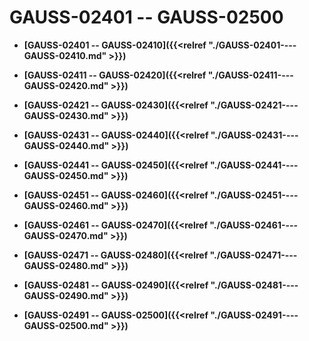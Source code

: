 # GAUSS-02401 -- GAUSS-02500<a name="ZH-CN_TOPIC_0302073714"></a>

-   **[GAUSS-02401 -- GAUSS-02410]({{<relref "./GAUSS-02401----GAUSS-02410.md" >}})**

-   **[GAUSS-02411 -- GAUSS-02420]({{<relref "./GAUSS-02411----GAUSS-02420.md" >}})**

-   **[GAUSS-02421 -- GAUSS-02430]({{<relref "./GAUSS-02421----GAUSS-02430.md" >}})**

-   **[GAUSS-02431 -- GAUSS-02440]({{<relref "./GAUSS-02431----GAUSS-02440.md" >}})**

-   **[GAUSS-02441 -- GAUSS-02450]({{<relref "./GAUSS-02441----GAUSS-02450.md" >}})**

-   **[GAUSS-02451 -- GAUSS-02460]({{<relref "./GAUSS-02451----GAUSS-02460.md" >}})**

-   **[GAUSS-02461 -- GAUSS-02470]({{<relref "./GAUSS-02461----GAUSS-02470.md" >}})**

-   **[GAUSS-02471 -- GAUSS-02480]({{<relref "./GAUSS-02471----GAUSS-02480.md" >}})**

-   **[GAUSS-02481 -- GAUSS-02490]({{<relref "./GAUSS-02481----GAUSS-02490.md" >}})**

-   **[GAUSS-02491 -- GAUSS-02500]({{<relref "./GAUSS-02491----GAUSS-02500.md" >}})**
